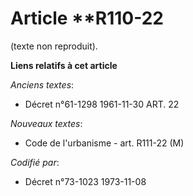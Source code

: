 # Article **R110-22

(texte non reproduit).

**Liens relatifs à cet article**

_Anciens textes_:

  - Décret n°61-1298 1961-11-30 ART. 22

_Nouveaux textes_:

  - Code de l'urbanisme - art. R111-22 (M)

_Codifié par_:

  - Décret n°73-1023 1973-11-08
